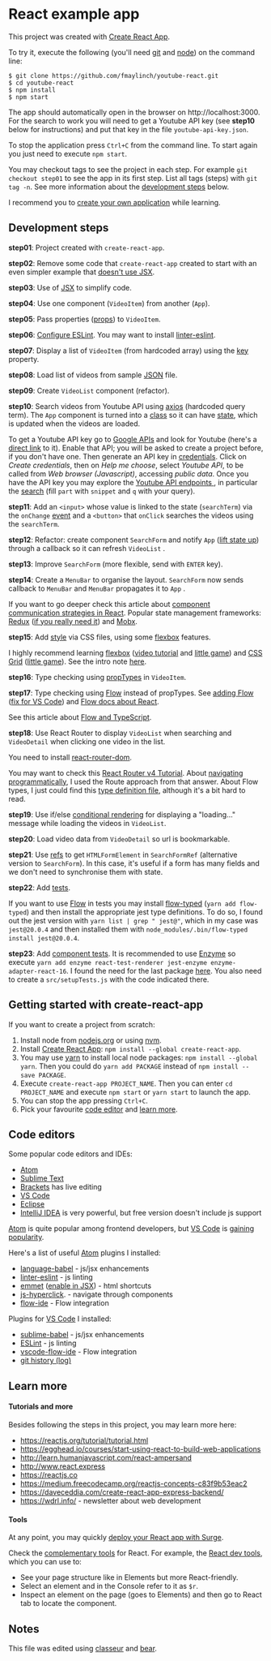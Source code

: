 # React example app

This project was created with [Create React App](https://github.com/facebookincubator/create-react-app).

To try it, execute the following (you'll need [git](https://git-scm.com/) and [node](https://nodejs.org)) on the command line:

```
$ git clone https://github.com/fmaylinch/youtube-react.git
$ cd youtube-react
$ npm install
$ npm start
```

The app should automatically open in the browser on http://localhost:3000. For the search to work you will need to get a Youtube API key (see **step10** below for instructions) and put that key in the file `youtube-api-key.json`.

To stop the application press `Ctrl+C` from the command line. To start again you just need to execute `npm start`.

You may checkout tags to see the project in each step. For example `git checkout step01` to see the app in its first step. List all tags (steps) with `git tag -n`. See more information about the [development steps](#development-steps) below.

I recommend you to [create your own application](#getting-started-with-create-react-app) while learning.

## Development steps

**step01**: Project created with `create-react-app`.

**step02**: Remove some code that `create-react-app` created to start with an even simpler example that [doesn't use JSX](https://reactjs.org/docs/react-without-jsx.html).

**step03**: Use of [JSX](https://reactjs.org/docs/jsx-in-depth.html) to simplify code.

**step04**: Use one component (`VideoItem`) from another (`App`).

**step05**: Pass properties ([props](https://reactjs.org/docs/components-and-props.html)) to `VideoItem`.

**step06**: [Configure ESLint](https://github.com/facebookincubator/create-react-app/blob/master/packages/react-scripts/template/README.md#displaying-lint-output-in-the-editor). You may want to install [linter-eslint](https://atom.io/packages/linter-eslint).

**step07**: Display a list of `VideoItem` (from hardcoded array) using the [key](https://reactjs.org/tutorial/tutorial.html#keys) property.

**step08**: Load list of videos from sample [JSON](https://raw.githubusercontent.com/fmaylinch/youtube-react/e3404ae9a2dc6c2e91c0becb7ec62b6d42c1ac2e/src/youtube-api-sample.json) file.

**step09**: Create `VideoList` component (refactor).

**step10**: Search videos from Youtube API using [axios](https://github.com/axios/axios) (hardcoded query term). The `App` component is turned into a [class](https://developer.mozilla.org/en-US/docs/Web/JavaScript/Reference/Classes) so it can have [state](https://reactjs.org/docs/state-and-lifecycle.html), which is updated when the videos are loaded.

To get a Youtube API key go to [Google APIs](https://console.developers.google.com/apis) and look for Youtube (here's a [direct link](https://console.developers.google.com/apis/library/youtube.googleapis.com) to it). Enable that API; you will be asked to create a project before, if you don't have one. Then generate an API key in [credentials](https://console.developers.google.com/apis/credentials). Click on *Create credentials*, then on *Help me choose*, select *Youtube API*, to be called from *Web browser (Javascript)*, accessing *public data*. Once you have the API key you may explore the [Youtube API endpoints ](https://developers.google.com/apis-explorer/?#p/youtube/v3/), in particular the [search](https://developers.google.com/apis-explorer/?#p/youtube/v3/youtube.search.list) (fill `part` with `snippet` and `q` with your query).

**step11**: Add an `<input>` whose value is linked to the state (`searchTerm`) via the `onChange` [event](https://reactjs.org/docs/events.html) and a `<button>` that `onClick` searches the videos using the `searchTerm`.

**step12**: Refactor: create component `SearchForm` and notify `App` ([lift state up](https://reactjs.org/docs/lifting-state-up.html)) through a callback so it can refresh `VideoList` .

**step13**: Improve `SearchForm` (more flexible, send with `ENTER` key).

**step14**: Create a `MenuBar` to organise the layout. `SearchForm` now sends callback to `MenuBar` and `MenuBar` propagates it to `App` .

If you want to go deeper check this article about [component communication strategies in React](http://andrewhfarmer.com/component-communication). Popular state management frameworks: [Redux](http://redux.js.org) ([if you really need it](https://medium.com/@dan_abramov/you-might-not-need-redux-be46360cf367)) and [Mobx](https://github.com/mobxjs/mobx).

**step15**: Add [style](http://www.react.express/styling) via CSS files, using some [flexbox](https://css-tricks.com/snippets/css/a-guide-to-flexbox/) features.

I highly recommend learning [flexbox](https://css-tricks.com/snippets/css/a-guide-to-flexbox/) ([video tutorial](https://flexbox.io/) and [little game](http://flexboxfroggy.com/)) and [CSS Grid](https://css-tricks.com/snippets/css/complete-guide-grid/) ([little game](http://cssgridgarden.com/)). See the intro note [here](https://wdrl.info/archive/202).

**step16**: Type checking using [propTypes](https://reactjs.org/docs/typechecking-with-proptypes.html) in `VideoItem`.

**step17**:  Type checking using [Flow](https://flow.org/) instead of propTypes. See [adding Flow](https://github.com/facebookincubator/create-react-app/blob/master/packages/react-scripts/template/README.md#adding-flow) ([fix for VS Code](http://international.github.io/2017/03/24/17-18-fix_vscode_flow_Type_aliases_can_be_used_only_in_a_.ts_file)) and [Flow docs about React](https://flow.org/en/docs/react/).

See this article about [Flow and TypeScript](https://engineering.tumblr.com/post/165261504692/flow-and-typescript).

**step18**: Use React Router to display `VideoList` when searching and `VideoDetail` when clicking one video in the list.

You need to install [react-router-dom](https://www.npmjs.com/package/react-router-dom).

You may want to check this [React Router v4 Tutorial](https://medium.com/@pshrmn/a-simple-react-router-v4-tutorial-7f23ff27adf). About [navigating programmatically](https://stackoverflow.com/a/42121109/1121497), I used the Route approach from that answer. About Flow types, I just could find this [type definition file](https://github.com/flowtype/flow-typed/blob/master/definitions/npm/react-router-dom_v4.x.x/flow_v0.53.x-/react-router-dom_v4.x.x.js), although it's a bit hard to read.

**step19**: Use if/else [conditional rendering](http://www.react.express/conditional_rendering) for displaying a "loading..." message while loading the videos in `VideoList`.

**step20**: Load video data from `VideoDetail` so url is bookmarkable.

**step21**: Use [refs](https://reactjs.org/docs/refs-and-the-dom.html) to get `HTMLFormElement` in `SearchFormRef` (alternative version to `SearchForm`). In this case, it's useful if a form has many fields and we don't need to synchronise them with state.

**step22**: Add [tests](https://github.com/facebookincubator/create-react-app/blob/master/packages/react-scripts/template/README.md#running-tests). 

If you want to use [Flow](https://flow.org/) in tests you may install [flow-typed](https://www.npmjs.com/package/flow-typed) (`yarn add flow-typed`) and then install the appropriate jest type definitions. To do so, I found out the jest version with `yarn list | grep " jest@"`, which in my case was `jest@20.0.4` and then installed them with `node_modules/.bin/flow-typed install jest@20.0.4`.

**step23**: Add [component tests](https://github.com/facebookincubator/create-react-app/blob/master/packages/react-scripts/template/README.md#testing-components). It is recommended to use [Enzyme](http://airbnb.io/enzyme/) so execute `yarn add enzyme react-test-renderer jest-enzyme enzyme-adapter-react-16`. I found the need for the last package [here](https://stackoverflow.com/a/46628165/1121497). You also need to create a `src/setupTests.js` with the code indicated there.

## Getting started with create-react-app

If you want to create a project from scratch:

1. Install node from [nodejs.org](https://nodejs.org) or using [nvm](https://github.com/creationix/nvm).
2. Install [Create React App](https://github.com/facebookincubator/create-react-app): `npm install --global create-react-app`.
3. You may use [yarn](https://yarnpkg.com) to install local node packages: `npm install --global yarn`.  Then you could do `yarn add PACKAGE` instead of `npm install --save PACKAGE`.
4. Execute `create-react-app PROJECT_NAME`. Then you can enter `cd PROJECT_NAME` and execute `npm start` or `yarn start` to launch the app.
5. You can stop the app pressing `Ctrl+C`.
6. Pick your favourite [code editor](#code-editors) and [learn more](#learn-more).

## Code editors

Some popular code editors and IDEs:

- [Atom](atom.io)
- [Sublime Text](https://www.sublimetext.com/)
- [Brackets](http://brackets.io/) has live editing
- [VS Code](https://code.visualstudio.com/)
- [Eclipse](https://www.eclipse.org/)
- [IntelliJ IDEA](https://www.jetbrains.com/idea/) is very powerful, but free version doesn't include js support

[Atom](atom.io) is quite popular among frontend developers, but [VS Code](https://code.visualstudio.com/) is [gaining popularity](https://syntax.fm/show/012/why-is-everyone-switching-to-vs-code).

Here's a list of useful [Atom](atom.io) plugins I installed:

- [language-babel](https://atom.io/packages/language-babel) - js/jsx enhancements
- [linter-eslint](https://atom.io/packages/linter-eslint) - js linting
- [emmet](https://atom.io/packages/emmet) ([enable in JSX](https://gist.github.com/mxstbr/361ddb22057f0a01762240be209321f0)) - html shortcuts
- [js-hyperclick](https://atom.io/packages/js-hyperclick). - navigate through components
- [flow-ide](https://atom.io/packages/flow-ide) - Flow integration

Plugins for [VS Code](https://code.visualstudio.com/) I installed:

- [sublime-babel](https://marketplace.visualstudio.com/items?itemName=joshpeng.sublime-babel-vscode) - js/jsx enhancements
- [ESLint](https://marketplace.visualstudio.com/items?itemName=dbaeumer.vscode-eslint) - js linting
- [vscode-flow-ide](https://marketplace.visualstudio.com/items?itemName=gcazaciuc.vscode-flow-ide) - Flow integration
- [git history (log)](https://marketplace.visualstudio.com/items?itemName=donjayamanne.githistory)

## Learn more

#### Tutorials and more   

Besides following the steps in this project, you may learn more here:

- https://reactjs.org/tutorial/tutorial.html
- https://egghead.io/courses/start-using-react-to-build-web-applications
- http://learn.humanjavascript.com/react-ampersand
- http://www.react.express
- https://reactjs.co
- https://medium.freecodecamp.org/reactjs-concepts-c83f9b53eac2
- https://daveceddia.com/create-react-app-express-backend/
- https://wdrl.info/ - newsletter about web development

#### Tools

At any point, you may quickly [deploy your React app with Surge](https://daveceddia.com/deploy-create-react-app-surge/). 

Check the [complementary tools](https://github.com/facebook/react/wiki/Complementary-Tools) for React. For example, the [React dev tools](https://github.com/facebook/react-devtools), which you can use to:

- See your page structure like in Elements but more React-friendly.
- Select an element and in the Console refer to it as `$r`.
- Inspect an element on the page (goes to Elements) and then go to React tab to locate the component.

## Notes

This file was edited using [classeur](https://app.classeur.io) and [bear](http://www.bear-writer.com/).
